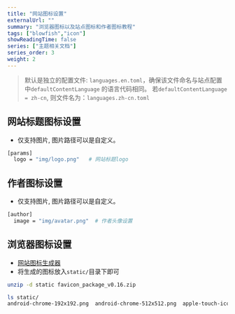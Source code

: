 ```yaml
---
title: "网站图标设置"
externalUrl: ""
summary: "浏览器图标以及站点图标和作者图标教程"
tags: ["blowfish","icon"]
showReadingTime: false
series: ["主题相关文档"]
series_order: 3
weight: 2
---
```


> 默认是独立的配置文件: `languages.en.toml`，确保该文件命名与站点配置中`defaultContentLanguage` 的语言代码相同。
> 若`defaultContentLanguage = zh-cn`, 则文件名为：`languages.zh-cn.toml`

## 网站标题图标设置
- 仅支持图片, 图片路径可以是自定义。
```bash
[params]
  logo = "img/logo.png"   # 网站标题logo
```

## 作者图标设置
- 仅支持图片, 图片路径可以是自定义。
```bash
[author]
  image = "img/avatar.png"  # 作者头像设置
```

## 浏览器图标设置
- [网站图标生成器](https://realfavicongenerator.net/)
- 将生成的图标放入`static/`目录下即可

```bash
unzip -d static favicon_package_v0.16.zip

ls static/
android-chrome-192x192.png  android-chrome-512x512.png  apple-touch-icon.png  favicon-16x16.png  favicon-32x32.png  favicon.ico  site.webmanifest
```
